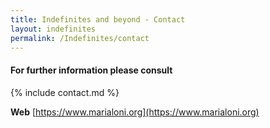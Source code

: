 ```yaml
---
title: Indefinites and beyond - Contact
layout: indefinites
permalink: /Indefinites/contact
---
```


#### For further information please consult

{% include contact.md %}

**Web** [https://www.marialoni.org](https://www.marialoni.org)
